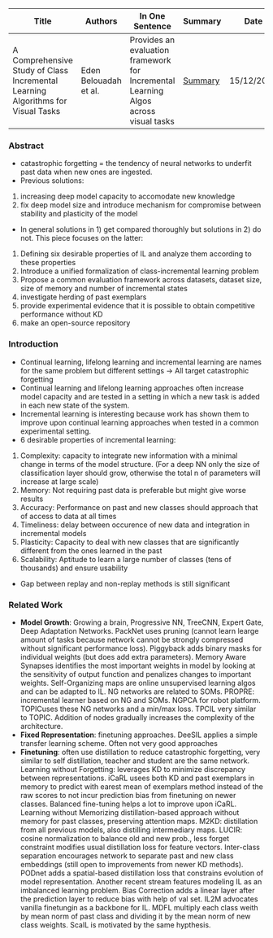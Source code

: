| Title | Authors | In One Sentence | Summary | Date | Link | Conference |
| -----  | ------ | --------------- | ------- | ---- | ---- | ---------- |
| A Comprehensive Study of Class Incremental Learning Algorithms for Visual Tasks | Eden Belouadah et al. | Provides an evaluation framework for Incremental Learning Algos across visual tasks | [Summary](./paper-summary/continual-learning/comprehensive-study.md) | 15/12/2020 | [Paper](https://arxiv.org/pdf/2011.01844.pdf)| Neural Networks | 

### Abstract
- catastrophic forgetting = the tendency of neural networks to underfit past data when new ones are ingested. 
- Previous solutions:
1. increasing deep model capacity to accomodate new knowledge
2. fix deep model size and introduce mechanism for compromise between stability and plasticity of the model
- In general solutions in 1) get compared thoroughly but solutions in 2) do not. This piece focuses on the latter:
1. Defining six desirable properties of IL and analyze them according to these properties
2. Introduce a unified formalization of class-incremental learning problem
3. Propose a common evaluation framework across datasets, dataset size, size of memory and number of incremental states
4. investigate herding of past exemplars
5. provide experimental evidence that it is possible to obtain competitive performance without KD 
6. make an open-source repository

### Introduction
- Continual learning, lifelong learning and incremental learning are names for the same problem but different settings ->  All target catastrophic forgetting 
- Continual learning and lifelong learning approaches often increase model capacity and are tested in a setting in which a new task is added in each new state of the system. 
- Incremental learning is interesting because work has shown them to improve upon continual learning approaches when tested in a common experimental setting. 
- 6 desirable properties of incremental learning: 
1. Complexity: capacity to integrate new information with a minimal change in terms of the model structure. (For a deep NN only the size of classification layer should grow, otherwise the total n of parameters will increase at large scale)
2. Memory: Not requiring past data is preferable but might give worse results
3. Accuracy: Performance on past and new classes should approach that of access to data at all times
4. Timeliness: delay between occurence of new data and integration in incremental models
5. Plasticity: Capacity to deal with new classes that are significantly different from the ones learned in the past
6. Scalability: Aptitude to learn a large number of classes (tens of thousands) and ensure usability
- Gap between replay and non-replay methods is still significant

### Related Work
- **Model Growth**: Growing a brain, Progressive NN, TreeCNN, Expert Gate, Deep Adaptation Networks. PackNet uses pruning (cannot learn learge amount of tasks because network cannot be strongly compressed without significant performance loss). Piggyback adds binary masks for individual weights (but does add extra parameters). Memory Aware Synapses identifies the most important weights in model by looking at the sensitivity of output function and penalizes changes to important weights. Self-Organizing maps are online unsupervised learning algos and can be adapted to IL. NG networks are related to SOMs. PROPRE: incremental learner based on NG and SOMs. NGPCA for robot platform. TOPICuses these NG networks and a min/max loss. TPCIL very similar to TOPIC. Addition of nodes gradually increases the complexity of the architecture. 
- **Fixed Representation**: finetuning approaches. DeeSIL applies a simple transfer learning scheme. Often not very good approaches
- **Finetuning**: often use distillation to reduce catastrophic forgetting, very similar to self distillation, teacher and student are the same network. Learning without Forgetting: leverages KD to minimize discrepancy between representations. iCaRL usees both KD and past exemplars in memory to predict with earest mean of exemplars method instead of the raw scores to not incur prediction bias from finetuning on newer classes.  Balanced fine-tuning helps a lot to improve upon iCaRL. Learning without Memorizing distillation-based approach without memory for past classes, preserving attention maps. M2KD: distillation from all previous models, also distilling intermediary maps. LUCIR: cosine normalization to balance old and new prob., less forget constraint modifies usual distillation loss for feature vectors. Inter-class separation encourages network to separate past and new class embeddings (still open to improvements from newer KD methods). PODnet adds a spatial-based distillation loss that constrains evolution of model representation. Another recent stream features modeling IL as an imbalanced learning problem. Bias Correction adds a linear layer after the prediction layer to reduce bias with help of val set. IL2M advocates vanilla finetungin as a backbone for IL.  MDFL multiply each class weith by mean norm of past class and dividing it by the mean norm of new class weights.  ScaIL is motivated by the same hypthesis.   
